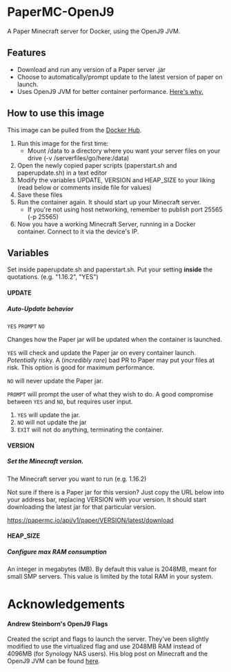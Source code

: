 # PaperMC-OpenJ9
A Paper Minecraft server for Docker, using the OpenJ9 JVM.

## Features
* Download and run any version of a Paper server .jar
* Choose to automatically/prompt update to the latest version of paper on launch.
* Uses OpenJ9 JVM for better container performance. [Here's why.](https://steinborn.me/posts/tuning-minecraft-openj9/)

## How to use this image
This image can be pulled from the [Docker Hub](https://hub.docker.com/repository/docker/epicbusta/papermc-openj9).

1. Run this image for the first time:
	* Mount /data to a directory where you want your server files on your drive (-v /serverfiles/go/here:/data)
2. Open the newly copied paper scripts (paperstart.sh and paperupdate.sh) in a text editor
3. Modify the variables UPDATE, VERSION and HEAP_SIZE to your liking (read below or comments inside file for values)
4. Save these files
5. Run the container again. It should start up your Minecraft server.
	* If you're not using host networking, remember to publish port 25565 (-p 25565)
6. Now you have a working Minecraft Server, running in a Docker container. Connect to it via the device's IP.

## Variables
Set inside paperupdate.sh and paperstart.sh. Put your setting **inside** the quotations. (e.g. "1.16.2", "YES")
#### UPDATE
##### Auto-Update behavior
`YES` `PROMPT` `NO`

Changes how the Paper jar will be updated when the container is launched.

`YES` will check and update the Paper jar on every container launch. *Potentially* risky. A (*incredibly rare*) bad PR to Paper may put your files at risk. This option is good for maximum performance.

`NO` will never update the Paper jar.

`PROMPT` will prompt the user of what they wish to do. A good compromise between `YES` and `NO`, but requires user input.

1. `YES` will update the jar.
2. `NO` will not update the jar
3. `EXIT` will not do anything, terminating the container.


#### VERSION
##### Set the Minecraft version.
The Minecraft server you want to run (e.g. 1.16.2)

Not sure if there is a Paper jar for this version? Just copy the URL below into your address bar, replacing VERSION with your version. It should start downloading the latest jar for that particular version.

https://papermc.io/api/v1/paper/VERSION/latest/download


#### HEAP_SIZE
##### Configure max RAM consumption
An integer in megabytes (MB). By default this value is 2048MB, meant for small SMP servers.
This value is limited by the total RAM in your system.

# Acknowledgements
#### Andrew Steinborn's OpenJ9 Flags
Created the script and flags to launch the server. They've been slightly modified to use the virtualized flag and use 2048MB RAM instead of 4096MB (for Synology NAS users).
His blog post on Minecraft and the OpenJ9 JVM can be found [here](https://steinborn.me/posts/tuning-minecraft-openj9/).
